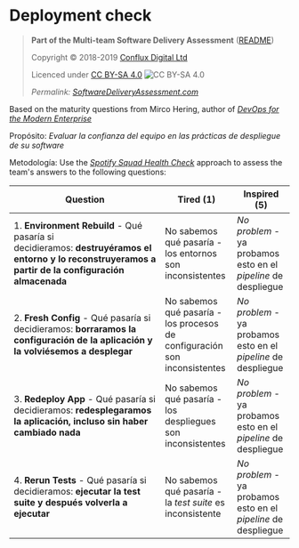# Deployment check

> **Part of the Multi-team Software Delivery Assessment** ([README](README.md))
> 
> Copyright © 2018-2019 [Conflux Digital Ltd](https://confluxdigital.net/)
> 
> Licenced under [CC BY-SA 4.0](https://creativecommons.org/licenses/by-sa/4.0/) ![CC BY-SA 4.0](https://licensebuttons.net/l/by-sa/3.0/88x31.png)
>
> _Permalink: [SoftwareDeliveryAssessment.com](http://SoftwareDeliveryAssessment.com/)_ 

Based on the maturity questions from Mirco Hering, author of [*DevOps for the Modern Enterprise*](https://notafactoryanymore.com/2018/03/01/mircos-self-assessment-questions-of-devops-maturity/)

Propósito: *Evaluar la confianza del equipo en las prácticas de despliegue de su software*

Metodología: Use the [*Spotify Squad Health Check*](https://labs.spotify.com/2014/09/16/squad-health-check-model/) approach to assess the team's answers to the following questions:

| **Question**                                                                                                                                          | **Tired (1)**                                                             | **Inspired (5)**                                             |
| ----------------------------------------------------------------------------------------------------------------------------------------------------- | ------------------------------------------------------------------------- | ------------------------------------------------------------ |
| 1\. **Environment Rebuild** - Qué pasaría si decidieramos: **destruyéramos el entorno y lo reconstruyeramos a partir de la configuración almacenada** | No sabemos qué pasaría - los entornos son inconsistentes                  | *No problem* - ya probamos esto en el *pipeline* de despliegue |
| 2\. **Fresh Config** - Qué pasaría si decidieramos: **borraramos la configuración de la aplicación y la volviésemos a desplegar**                     | No sabemos qué pasaría - los procesos de configuración son inconsistentes | *No problem* - ya probamos esto en el *pipeline* de despliegue |
| 3\. **Redeploy App** - Qué pasaría si decidieramos: **redesplegaramos la aplicación, incluso sin haber cambiado nada**                                | No sabemos qué pasaría - los despliegues son inconsistentes               | *No problem* - ya probamos esto en el *pipeline* de despliegue |
| 4\. **Rerun Tests** - Qué pasaría si decidieramos: **ejecutar la test suite y después volverla a ejecutar**                                           | No sabemos qué pasaría - la *test suite* es inconsistente                   | *No problem* - ya probamos esto en el *pipeline* de despliegue |

